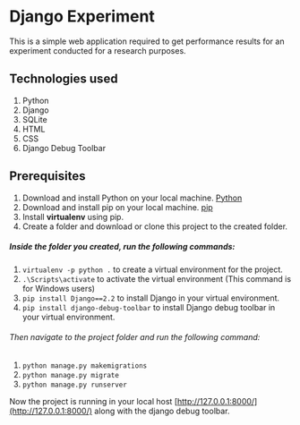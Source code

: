 # Django Experiment 
This is a simple web application required to get performance results for an experiment conducted for a research purposes. 

## Technologies used 
1. Python 
2. Django
3. SQLite
4. HTML
5. CSS 
6. Django Debug Toolbar 

## Prerequisites 
1. Download and install Python on your local machine. [Python](https://www.python.org/downloads/)
2. Download and install pip on your local machine. [pip](https://pip.pypa.io/en/stable/installing/)
3. Install **virtualenv** using pip. 
4. Create a folder and download or clone this project to the created folder. 

##### Inside the folder you created, run the following commands:
1. `virtualenv -p python .` to create a virtual environment for the project.
2. `.\Scripts\activate` to activate the virtual environment (This command is for Windows users)
3. `pip install Django==2.2` to install Django in your virtual environment.
4. `pip install django-debug-toolbar` to install Django debug toolbar in your virtual environment. 

###### Then navigate to the project folder and run the following command:
1. `python manage.py makemigrations`
2. `python manage.py migrate`
3. `python manage.py runserver`

Now the project is running in your local host [http://127.0.0.1:8000/](http://127.0.0.1:8000/) along with the django debug toolbar.